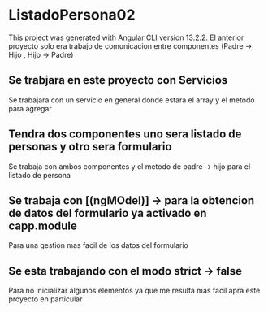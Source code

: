 # ListadoPersona02

This project was generated with [Angular CLI](https://github.com/angular/angular-cli) version 13.2.2.
El anterior proyecto solo era trabajo de comunicacion entre componentes (Padre -> Hijo , Hijo -> Padre)

## Se trabjara en este proyecto con Servicios
Se trabajara con un servicio en general donde estara el array y el metodo para agregar

## Tendra dos componentes uno sera listado de personas y otro sera formulario

Se trabaja con ambos componentes y el metodo de padre -> hijo para el listado de persona

## Se trabaja con [(ngMOdel)] -> para la obtencion de datos del formulario ya activado en capp.module

Para una gestion mas facil de los datos del formulario

## Se esta trabajando con el modo strict -> false

Para no inicializar algunos elementos ya que me resulta mas facil apra este proyecto en particular